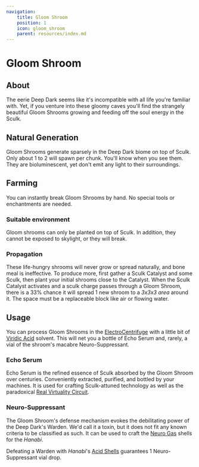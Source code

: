```yaml
---
navigation:
    title: Gloom Shroom
    position: 1
    icon: gloom_shroom
    parent: resources/index.md
---
```


# Gloom Shroom

## About

<ItemImage id="gloom_shroom" scale="2" />

The eerie Deep Dark seems like it's incompatible with all life you're familiar with. Yet, if you venture into these
gloomy caves you'll find the strangely beautiful <Color id="blue">Gloom Shrooms</Color> growing and feeding off the soul
energy in the Sculk.

## Natural Generation

Gloom Shrooms generate sparsely in the Deep Dark biome on top of Sculk. Only about 1 to 2 will spawn per chunk. You'll
know when you see them. They are bioluminescent, yet don't emit any light to their surroundings.

## Farming

You can instantly break Gloom Shrooms by hand. No special tools or enchantments are needed.

### Suitable environment

Gloom shrooms can only be planted on top of Sculk. In addition, they cannot be exposed to skylight, or they will break.

### Propagation

<GameScene zoom={2} interactive={true}>
<ImportStructure src="gloom_shroom_farm.nbt" />
<Block id="gloom_shroom" y="1" />
</GameScene>

These life-hungry shrooms will never grow or spread naturally, and bone meal is ineffective. To produce more, first gather
a Sculk Catalyst and some Sculk, then plant your initial shrooms close to the Catalyst. When the Sculk Catalyst activates
and a sculk charge passes through a Gloom Shroom, there is a 33% chance it will spread 1 new shroom to a *3x3x3 area*
around it. The space must be a replaceable block like air or flowing water.

## Usage

You can process Gloom Shrooms in the [ElectroCentrifuge](../machines/gpm/electrocentrifuge.md) with a little bit of
[Viridic Acid](vitriol_berries.md) solvent. This will net you a bottle of Echo Serum and, rarely, a vial of
the shroom's macabre Neuro-Suppressant. 

### Echo Serum

<ItemImage id="sculk_chemical" scale="2" />

Echo Serum is the refined essence of Sculk absorbed by the Gloom Shroom over centuries. Conveniently extracted,
purified, and bottled by your machines. It is used for crafting Sculk-attuned technology as well as the
paradoxical [Real Virtuality Circuit](circuits.md).

### Neuro-Suppressant

<ItemImage id="neuro_chemical" scale="2" />

The Gloom Shroom's defense mechanism evokes the debilitating power of the Deep Dark's Warden. We'd call it a toxin,
but it does not fit any known criteria to be classified as such. It can be used to craft the
[Neuro Gas](../weapons/hanabi.md#neuro) shells for the *Hanabi*.

Defeating a Warden with *Hanabi*'s [Acid Shells](../weapons/hanabi.md#acid) guarantees 1 Neuro-Suppressant vial drop.
